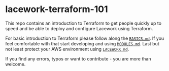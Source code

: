 # lacework-terraform-101

This repo contains an introduction to Terraform to get people quickly up to speed and be able to deploy and configure Lacework using Terraform.

For basic introduction to Terraform please follow along the [`BASICS.md`](https://github.com/timarenz/lacework-terraform-101/blob/main/BASICS.md).
If you feel comfortable with that start developing and using [`MODULES.md`](https://github.com/timarenz/lacework-terraform-101/blob/main/MODULES.md).
Last but not least protect your AWS environment using [`LACEWORK.md`](https://github.com/timarenz/lacework-terraform-101/blob/main/LACEWORK.md).

If you find any errors, typos or want to contribute - you are more than welcome.

